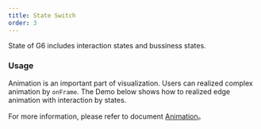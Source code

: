 ```yaml
---
title: State Switch
order: 3
---
```


State of G6 includes interaction states and bussiness states.

### Usage

Animation is an important part of visualization. Users can realized complex animation by `onFrame`. The Demo below shows how to realized edge animation with interaction by states.

For more information, please refer to document [Animation](/zh/docs/manual/middle/animation)。
